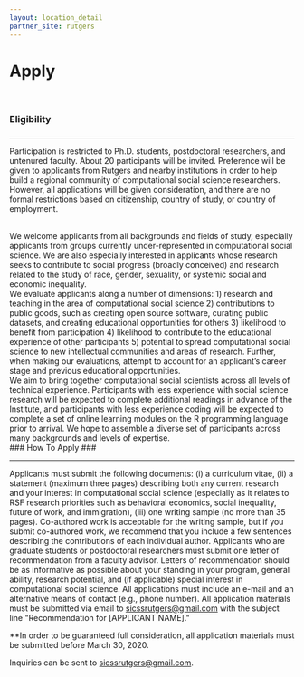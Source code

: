 ```yaml
---
layout: location_detail
partner_site: rutgers
---
```


<h1 class="display-4">Apply</h1>
<br />

### Eligibility
### <a name="eligibility"></a>

---

Participation is restricted to Ph.D. students, postdoctoral researchers, and untenured faculty. About 20 participants will be invited. Preference will be given to applicants from Rutgers and nearby institutions in order to help build a regional community of computational social science researchers. However, all applications will be given consideration, and there are no formal restrictions based on citizenship, country of study, or country of employment. 

<br />
We welcome applicants from all backgrounds and fields of study, especially applicants from groups currently under-represented in computational social science. We are also especially interested in applicants whose research seeks to contribute to social progress (broadly conceived) and research related to the study of race, gender, sexuality, or systemic social and economic inequality.

<br />
We evaluate applicants along a number of dimensions: 1) research and teaching in the area of computational social science 2) contributions to public goods, such as creating open source software, curating public datasets, and creating educational opportunities for others 3) likelihood to benefit from participation 4) likelihood to contribute to the educational experience of other participants 5) potential to spread computational social science to new intellectual communities and areas of research. Further, when making our evaluations, attempt to account for an applicant’s career stage and previous educational opportunities.

<br />
We aim to bring together computational social scientists across all levels of technical experience. Participants with less experience with social science research will be expected to complete additional readings in advance of the Institute, and participants with less experience coding will be expected to complete a set of online learning modules on the R programming language prior to arrival. We hope to assemble a diverse set of participants across many backgrounds and levels of expertise. 
<br />
### How To Apply
### <a name="how_to_apply"></a>

---

Applicants must submit the following documents: (i) a curriculum vitae, (ii) a statement (maximum three pages) describing both any current research and your interest in computational social science (especially as it relates to RSF research priorities such as behavioral economics, social inequality, future of work, and immigration), (iii) one writing sample (no more than 35 pages). Co-authored work is acceptable for the writing sample, but if you submit co-authored work, we recommend that you include a few sentences describing the contributions of each individual author. Applicants who are graduate students or postdoctoral researchers must submit one letter of recommendation from a faculty advisor. Letters of recommendation should be as informative as possible about your standing in your program, general ability, research potential, and (if applicable) special interest in computational social science. All applications must include an e-mail and an alternative means of contact (e.g., phone number). All application materials must be submitted via email to sicssrutgers@gmail.com with the subject line "Recommendation for [APPLICANT NAME]."

**In order to be guaranteed full consideration, all application materials must be submitted before March 30, 2020.

Inquiries can be sent to sicssrutgers@gmail.com.

